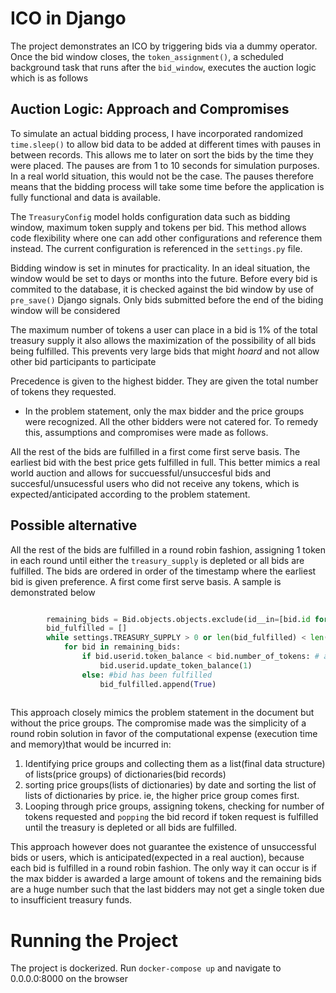 # ICO in Django
The project demonstrates an ICO by triggering bids via a dummy operator. Once the bid window closes, the `token_assignment()`, a scheduled background task that runs after the `bid_window`,  executes the auction logic which is as follows
## Auction Logic: Approach and Compromises
To simulate an actual bidding process, I have incorporated randomized `time.sleep()` to allow bid data to be added at different times with pauses in between records. This allows me to later on sort the bids by the time they were placed. The pauses are from 1 to 10 seconds for simulation purposes. In a real world situation, this would not be the case. The pauses therefore means that the bidding process will take some time before the application is fully functional and data is available.

The `TreasuryConfig` model holds configuration data such as bidding window, maximum token supply and tokens per bid. This method allows code flexibility where one can add other configurations and reference them instead. The current configuration is referenced in the `settings.py` file.

Bidding window is set in minutes for practicality. In an ideal situation, the window would be set to days or months into the future. Before every bid is commited to the database, it is checked against the bid window by use of `pre_save()` Django signals. Only bids submitted before the end of the biding window will be considered

The maximum number of tokens a user can place in a bid is 1% of the total treasury supply it also allows the maximization of the possibility of all bids being fulfilled. This prevents very large bids that might _hoard_ and not allow other bid participants to participate

Precedence is given to the highest bidder. They are given the total number of tokens they requested.

* In the problem statement, only the max bidder and the price groups were recognized. All the other bidders were not catered for. To remedy this, assumptions and compromises were made as follows.

All the rest of the bids are fulfilled in a first come first serve basis. The earliest bid with the best price gets fulfilled in full. This better mimics a real world auction and allows for succuessful/unsuccesful bids and succesful/unsucessful users who did not receive any tokens, which is expected/anticipated according to the problem statement.

## Possible alternative
All the rest of the bids are fulfilled in a round robin fashion, assigning 1 token in each round until either the `treasury_supply` is depleted or all bids are fulfilled. The bids are ordered in order of the timestamp where the earliest bid is given preference. A first come first serve basis. A sample is demonstrated below

``` python

        remaining_bids = Bid.objects.objects.exclude(id__in=[bid.id for bid in max_bid]).orderby('timestamp')
        bid_fulfilled = []
        while settings.TREASURY_SUPPLY > 0 or len(bid_fulfilled) < len(remaining_bids): # go on as long as supply exists or bidders are yet to be satisfied
            for bid in remaining_bids:
                if bid.userid.token_balance < bid.number_of_tokens: # as long as user's bid request is not fulfilled
                    bid.userid.update_token_balance(1)
                else: #bid has been fulfilled
                    bid_fulfilled.append(True)
        
```

 This approach closely mimics the problem statement in the document but without the price groups. The compromise made was the simplicity of a round robin solution in favor of the computational expense (execution time and memory)that would be incurred in:
1. Identifying price groups and collecting them as a list(final data structure) of lists(price groups) of dictionaries(bid records)
2. sorting price groups(lists of dictionaries) by date and sorting the list of lists of dictionaries by price. ie, the higher price group comes first.
3. Looping through price groups, assigning tokens, checking for number of tokens requested and `popping` the bid record if token request is fulfilled until the treasury is depleted or all bids are fulfilled.

This approach however does not guarantee the existence of unsuccessful bids or users, which is anticipated(expected in a real auction), because each bid is fulfilled in a round robin fashion. The only way it can occur is if the max bidder is awarded a large amount of tokens and the remaining bids are a huge number such that the last bidders may not get a single token due to insufficient treasury funds.

# Running the Project
The project is dockerized. Run `docker-compose up` and navigate to 0.0.0.0:8000 on the browser